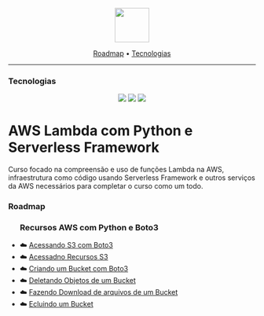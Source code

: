 <p align="center">
  <img height="70px" src="https://miro.medium.com/v2/resize:fit:640/format:webp/0*uoRkNnhqu3d61Zgx.png">
</p>

<p align="center">
    <a href="#roadmap">Roadmap</a>
  • <a href="#techs">Tecnologias</a> 
</p>

---

<h3  id="techs">Tecnologias</h3>

<p align=center> <img src="https://img.shields.io/badge/python-3670A0?style=for-the-badge&logo=python&logoColor=ffdd54"> <img src="https://img.shields.io/badge/AWS-%23FF9900.svg?style=for-the-badge&logo=amazon-aws&logoColor=white"> <img src="https://img.shields.io/badge/Visual%20Studio%20Code-0078d7.svg?style=for-the-badge&logo=visual-studio-code&logoColor=white">
  </ul>
  <br>
</p>


# AWS Lambda com Python e Serverless Framework

Curso focado na compreensão e uso de funções Lambda na AWS, infraestrutura como código usando Serverless Framework e outros serviços da AWS necessários para completar o curso como um todo.

<h3>Roadmap</h3>


<p id="roadmap"> 
  <ul>
    <h3>Recursos AWS com Python e Boto3</h3>
    <p>
    <li> ☁️ <a href="./s3/app.py">Acessando S3 com Boto3</a></li>
    <li>☁️ <a href="./s3/boto3_session_client_resource.py">Acessadno Recursos S3</a></li>
    <li>☁️ <a href="./s3/crear_bucket.py">Criando um Bucket com Boto3</a></li>
    <li>☁️ <a href="./s3/s3_com_boto3_delete_object.py">Deletando Objetos de um Bucket</a></li>
    <li>☁️ <a href="./s3/s3_com_boto3_download_file.py">Fazendo Download de arquivos de um Bucket</a></li>
    <li>☁️ <a href="./s3/s3_com_boto3_excluir_bucket_vazio.py">Ecluindo um Bucket</a></li>
  </ul>
</p>


